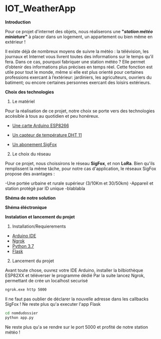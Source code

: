 # IOT_WeatherApp

**Introduction**

Pour ce projet d'internet des objets, nous réaliserons une **"*station météo miniature*"** à placer dans un logement, un appartement ou bien même en extérieur ! 

Il existe déjà de nombreux moyens de suivre la météo : la télévision, les journaux et Internet vous livrent toutes des informations sur le temps qu’il fera. Dans ce cas, pourquoi fabriquer une station météo ? Elle permet d’obtenir des informations plus précises en temps réel. Cette fonction est utile pour tout le monde, même si elle est plus orienté pour certaines professions exercant à l’extérieur: jardiniers, les agriculteurs, ouvriers du batiment; ou encore certaines personnes exercant des loisirs extérieurs.

**Choix des technologies**

1. Le matériel

Pour la réalisation de ce projet, notre choix se porte vers des technologies accèsible à tous au quotidien et peu honéreux. 

 - [Une carte Arduino ESP8266](https://www.amazon.fr/Yizhet-NodeMCU-ESP8266-ESP-12E-D%C3%A9veloppement/dp/B07XJWK5F4/ref=sr_1_1_sspa?keywords=arduino+esp8266&qid=1583017212&sr=8-1-spons&psc=1&spLa=ZW5jcnlwdGVkUXVhbGlmaWVyPUExRTlZMzFUVlVGNlo5JmVuY3J5cHRlZElkPUEwMzkyNzIwM0NXWFAxMTFFR0RFNiZlbmNyeXB0ZWRBZElkPUEwMjI2NjM0U0szMlhXN0xQTklVJndpZGdldE5hbWU9c3BfYXRmJmFjdGlvbj1jbGlja1JlZGlyZWN0JmRvTm90TG9nQ2xpY2s9dHJ1ZQ==)
 

  - [Un capteur de température DHT 11](https://www.amazon.fr/AZDelivery-capteur-dhumidit%C3%A9-temp%C3%A9rature-Raspberry/dp/B07TXR5NQ6/ref=sr_1_1_sspa?__mk_fr_FR=%C3%85M%C3%85%C5%BD%C3%95%C3%91&keywords=DHT11&qid=1583017305&sr=8-1-spons&psc=1&spLa=ZW5jcnlwdGVkUXVhbGlmaWVyPUEyUk1UVE1ZWkhFOEVaJmVuY3J5cHRlZElkPUEwMzA4MTk5Vkc2NEhKMldRN1pLJmVuY3J5cHRlZEFkSWQ9QTAwMzU4NjczRjdKV1dWSlpFSUtZJndpZGdldE5hbWU9c3BfYXRmJmFjdGlvbj1jbGlja1JlZGlyZWN0JmRvTm90TG9nQ2xpY2s9dHJ1ZQ==)

  - [Un abonement SigFox](https://www.sigfox.com/en)

2. Le choix du réseau

Pour ce projet, nous choissirons le réseau **SigFox**, et non **LoRa**. Bien qu'ils remplissent la même tâche, pour notre cas d'application, le réseaux SigFox propose des avantages : 

-Une portée urbaine et rurale supérieur (3/10Km et 30/50km)
-Appareil et station protégè par ID unique 
-blablabla

**Shéma de notre solution**

**Shéma éléctronique**


**Instalation et lancement du projet**

1. Installation/Requierements

- [Arduino IDE](https://www.arduino.cc/en/Main/Software)
- [Ngrok]( https://ngrok.com/)
- [Python 3.7](https://www.python.org/downloads/release/python-370/)
- [Flask](https://fr.wikipedia.org/wiki/Flask_(framework))

2. Lancement du projet

Avant toute chose, ouvrez votre IDE Arduino, installer la bilbiothèque ESP82XX et téléverser le programme dédié Par la suite lancez Ngrok, permettant de crée un localhost securisé

```sh
ngrok.exe http 5000
```
Il ne faut pas oublier de déclarer la nouvelle adresse dans les callbacks SigFox !
Ne reste plus qu'a executer l'app Flask

```sh
cd nomdudossier
python app.py
```
Ne reste plus qu'a se rendre sur le port 5000 et profité de notre station météo ! 
